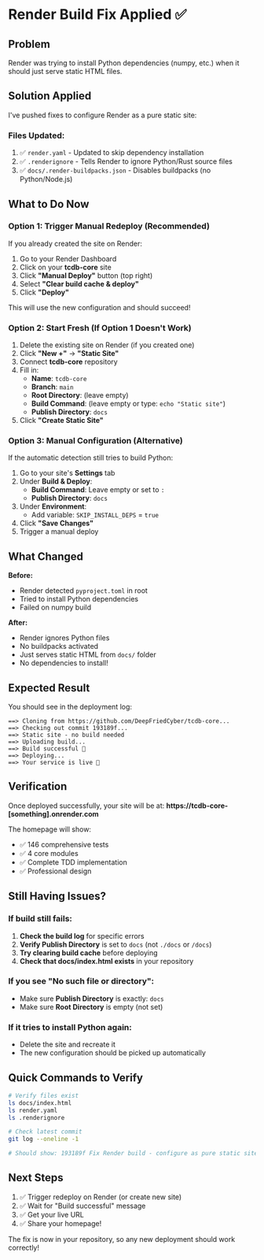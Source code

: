 # Render Build Fix Applied ✅

## Problem
Render was trying to install Python dependencies (numpy, etc.) when it should just serve static HTML files.

## Solution Applied
I've pushed fixes to configure Render as a pure static site:

### Files Updated:
1. ✅ `render.yaml` - Updated to skip dependency installation
2. ✅ `.renderignore` - Tells Render to ignore Python/Rust source files
3. ✅ `docs/.render-buildpacks.json` - Disables buildpacks (no Python/Node.js)

## What to Do Now

### Option 1: Trigger Manual Redeploy (Recommended)

If you already created the site on Render:

1. Go to your Render Dashboard
2. Click on your **tcdb-core** site
3. Click **"Manual Deploy"** button (top right)
4. Select **"Clear build cache & deploy"**
5. Click **"Deploy"**

This will use the new configuration and should succeed!

### Option 2: Start Fresh (If Option 1 Doesn't Work)

1. Delete the existing site on Render (if you created one)
2. Click **"New +"** → **"Static Site"**
3. Connect **tcdb-core** repository
4. Fill in:
   - **Name**: `tcdb-core`
   - **Branch**: `main`
   - **Root Directory**: (leave empty)
   - **Build Command**: (leave empty or type: `echo "Static site"`)
   - **Publish Directory**: `docs`
5. Click **"Create Static Site"**

### Option 3: Manual Configuration (Alternative)

If the automatic detection still tries to build Python:

1. Go to your site's **Settings** tab
2. Under **Build & Deploy**:
   - **Build Command**: Leave empty or set to `:`
   - **Publish Directory**: `docs`
3. Under **Environment**:
   - Add variable: `SKIP_INSTALL_DEPS` = `true`
4. Click **"Save Changes"**
5. Trigger a manual deploy

## What Changed

**Before:**
- Render detected `pyproject.toml` in root
- Tried to install Python dependencies
- Failed on numpy build

**After:**
- Render ignores Python files
- No buildpacks activated
- Just serves static HTML from `docs/` folder
- No dependencies to install!

## Expected Result

You should see in the deployment log:

```
==> Cloning from https://github.com/DeepFriedCyber/tcdb-core...
==> Checking out commit 193189f...
==> Static site - no build needed
==> Uploading build...
==> Build successful 🎉
==> Deploying...
==> Your service is live 🎉
```

## Verification

Once deployed successfully, your site will be at:
**https://tcdb-core-[something].onrender.com**

The homepage will show:
- ✅ 146 comprehensive tests
- ✅ 4 core modules
- ✅ Complete TDD implementation
- ✅ Professional design

## Still Having Issues?

### If build still fails:

1. **Check the build log** for specific errors
2. **Verify Publish Directory** is set to `docs` (not `./docs` or `/docs`)
3. **Try clearing build cache** before deploying
4. **Check that docs/index.html exists** in your repository

### If you see "No such file or directory":

- Make sure **Publish Directory** is exactly: `docs`
- Make sure **Root Directory** is empty (not set)

### If it tries to install Python again:

- Delete the site and recreate it
- The new configuration should be picked up automatically

## Quick Commands to Verify

```bash
# Verify files exist
ls docs/index.html
ls render.yaml
ls .renderignore

# Check latest commit
git log --oneline -1

# Should show: 193189f Fix Render build - configure as pure static site
```

## Next Steps

1. ✅ Trigger redeploy on Render (or create new site)
2. ✅ Wait for "Build successful" message
3. ✅ Get your live URL
4. ✅ Share your homepage!

The fix is now in your repository, so any new deployment should work correctly!

